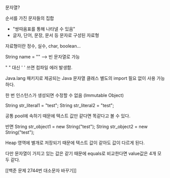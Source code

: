 
문자열?

순서를 가진 문자들의 집합
- "쌍따옴표를 통해 나타낼 수 있음"
- 글자, 단어, 문장, 문서 등 문자로 구성된 자료형

자료형이란 정수, 실수, char, boolean...

String name = "" --> 빈 문자열로 가능

" " 대신 ' ' 쓰면 컴파일 에러 발생함.


Java.lang 패키지로 제공되는 Java 문자열 클래스
별도의 import 필요 없이 사용 가능하다.

한 번 인스턴스가 생성되면 수정할 수 없음 (Immutable Object)

String str_literal1 = "test";
String str_literal2 = "test";

공통 pool에 속하기 때문에 텍스트 값만 같다면 똑같다고 볼 수 있다.

반면
String str_object1 = new String("test");
String str_object2 = new String("test");

Heap 영역에 별개로 저장되기 때문에 텍스트 값이 같아도 값이 다르게 된다.

다만 문자열이 가지고 있는 값은 같기 때문에 equals로 비교한다면
value값은 4개 모두 같다.

[[백준 문제 2744번 대소문자 바꾸기]]
